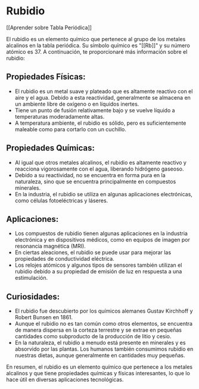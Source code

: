 # Rubidio

[[Aprender sobre Tabla Periódica]]

El rubidio es un elemento químico que pertenece al grupo de los metales alcalinos en la tabla periódica. Su símbolo químico es "[[Rb]]" y su número atómico es 37. A continuación, te proporcionaré más información sobre el rubidio:

## **Propiedades Físicas:**

- El rubidio es un metal suave y plateado que es altamente reactivo con el aire y el agua. Debido a esta reactividad, generalmente se almacena en un ambiente libre de oxígeno o en líquidos inertes.
- Tiene un punto de fusión relativamente bajo y se vuelve líquido a temperaturas moderadamente altas.
- A temperatura ambiente, el rubidio es sólido, pero es suficientemente maleable como para cortarlo con un cuchillo.

## **Propiedades Químicas:**

- Al igual que otros metales alcalinos, el rubidio es altamente reactivo y reacciona vigorosamente con el agua, liberando hidrógeno gaseoso.
- Debido a su reactividad, no se encuentra en forma pura en la naturaleza, sino que se encuentra principalmente en compuestos minerales.
- En la industria, el rubidio se utiliza en algunas aplicaciones electrónicas, como células fotoeléctricas y láseres.

## **Aplicaciones:**

- Los compuestos de rubidio tienen algunas aplicaciones en la industria electrónica y en dispositivos médicos, como en equipos de imagen por resonancia magnética (MRI).
- En ciertas aleaciones, el rubidio se puede usar para mejorar las propiedades de conductividad eléctrica.
- Los relojes atómicos y algunos tipos de sensores también utilizan el rubidio debido a su propiedad de emisión de luz en respuesta a una estimulación.

## **Curiosidades:**

- El rubidio fue descubierto por los químicos alemanes Gustav Kirchhoff y Robert Bunsen en 1861.
- Aunque el rubidio no es tan común como otros elementos, se encuentra de manera dispersa en la corteza terrestre y se extrae en pequeñas cantidades como subproducto de la producción de litio y cesio.
- En la naturaleza, el rubidio a menudo está presente en minerales y es absorvido por las plantas. Los humanos también consumimos rubidio en nuestras dietas, aunque generalmente en cantidades muy pequeñas.

En resumen, el rubidio es un elemento químico que pertenece a los metales alcalinos y que tiene propiedades químicas y físicas interesantes, lo que lo hace útil en diversas aplicaciones tecnológicas.